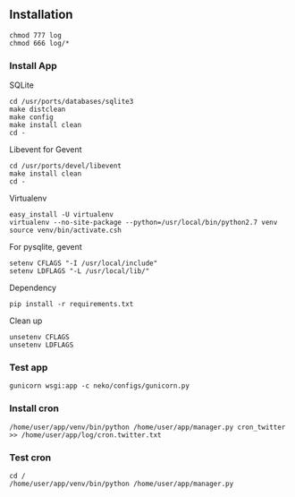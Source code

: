 ## Installation

	chmod 777 log
	chmod 666 log/*

### Install App

SQLite

    cd /usr/ports/databases/sqlite3
    make distclean
    make config
    make install clean
    cd -

Libevent for Gevent

    cd /usr/ports/devel/libevent
    make install clean
    cd -
    
Virtualenv

    easy_install -U virtualenv
    virtualenv --no-site-package --python=/usr/local/bin/python2.7 venv
    source venv/bin/activate.csh
   
For pysqlite, gevent

    setenv CFLAGS "-I /usr/local/include"
    setenv LDFLAGS "-L /usr/local/lib/"
   
Dependency
            
    pip install -r requirements.txt

Clean up

    unsetenv CFLAGS
    unsetenv LDFLAGS

### Test app

    gunicorn wsgi:app -c neko/configs/gunicorn.py

### Install cron

	/home/user/app/venv/bin/python /home/user/app/manager.py cron_twitter >> /home/user/app/log/cron.twitter.txt

### Test cron

	cd /
	/home/user/app/venv/bin/python /home/user/app/manager.py